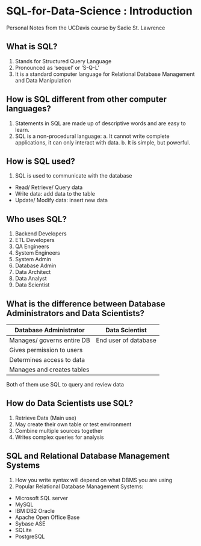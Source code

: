 # SQL-for-Data-Science : Introduction
Personal Notes from the UCDavis course by Sadie St. Lawrence

## What is SQL?
1.	Stands for Structured Query Language
2.	Pronounced as ‘sequel’ or ‘S-Q-L’
3.	It is a standard computer language for Relational Database Management and Data Manipulation



## How is SQL different from other computer languages?
1.	Statements in SQL are made up of descriptive words and are easy to learn.
2.	SQL is a non-procedural language:
a.	It cannot write complete applications, it can only interact with data.
b.	It is simple, but powerful.



## How is SQL used?
1.	SQL is used to communicate with the database
  -	Read/ Retrieve/ Query data
  - Write data: add data to the table
  - Update/ Modify data: insert new data



## Who uses SQL?
1.	Backend Developers
2.	ETL Developers
3.	QA Engineers
4.	System Engineers
5.	System Admin
6.	Database Admin
7.	Data Architect
8.	Data Analyst
9.	Data Scientist



## What is the difference between Database Administrators and Data Scientists?
| Database Administrator    | Data Scientist       |
| ------------------------- | -------------------- |
| Manages/ governs entire DB| End user of database |
| Gives permission to users	|                      |
| Determines access to data	|                      |
| Manages and creates tables|                      |
Both of them use SQL to query and review data

## How do Data Scientists use SQL?
1.	Retrieve Data (Main use)
2.	May create their own table or test environment
3.	Combine multiple sources together
4.	Writes complex queries for analysis

## SQL and Relational Database Management Systems
1.	How you write syntax will depend on what DBMS you are using
2.	Popular Relational Database Management Systems:
  - Microsoft SQL server
  - MySQL
  - IBM DB2 Oracle
  - Apache Open Office Base
  - Sybase ASE
  - SQLite
  - PostgreSQL
